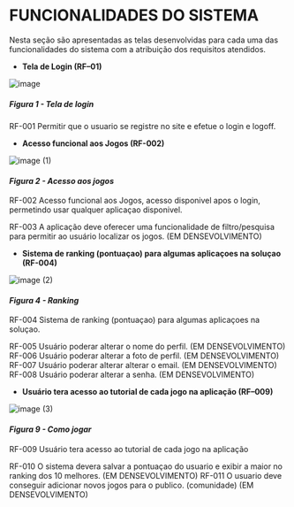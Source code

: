 # FUNCIONALIDADES DO SISTEMA

Nesta seção são apresentadas as telas desenvolvidas para cada uma das funcionalidades do sistema com a atribuição dos requisitos atendidos.

- **Tela de Login (RF–01)**

![image](https://github.com/ICEI-PUC-Minas-PMV-ADS/pmv-ads-2024-1-e2-proj-int-t7-grupo2wa/assets/145401221/19dba145-1b6e-4794-8f36-fc104b4ad3db)
##### *Figura 1 - Tela de login*

RF-001	Permitir que o usuario se registre no site e efetue o login e logoff.  




- **Acesso funcional aos Jogos (RF-002)**

![image (1)](https://github.com/ICEI-PUC-Minas-PMV-ADS/pmv-ads-2024-1-e2-proj-int-t7-grupo2wa/assets/145401221/d83116ef-4beb-4ddc-a4e3-d17b65eed173)
#### *Figura 2 - Acesso aos jogos*

RF-002	Acesso funcional aos Jogos, acesso disponivel apos o login, permetindo usar qualquer aplicaçao disponivel.




RF-003	A aplicação deve oferecer uma funcionalidade de filtro/pesquisa para permitir ao usuário localizar os jogos. (EM DENSEVOLVIMENTO)




- **Sistema de ranking (pontuaçao) para algumas aplicaçoes na soluçao (RF-004)**

![image (2)](https://github.com/ICEI-PUC-Minas-PMV-ADS/pmv-ads-2024-1-e2-proj-int-t7-grupo2wa/assets/145401221/e5c1037c-bb6b-4e81-ab71-a21a8fc2535f)
#### *Figura 4 - Ranking*

RF-004	Sistema de ranking (pontuaçao) para algumas aplicaçoes na soluçao.




RF-005	Usuário poderar alterar o nome do perfil. (EM DENSEVOLVIMENTO)
RF-006	Usuário poderar alterar a foto de perfil. (EM DENSEVOLVIMENTO)
RF-007	Usuário poderar alterar alterar o email. (EM DENSEVOLVIMENTO)
RF-008	Usuário poderar alterar a senha. (EM DENSEVOLVIMENTO)




- **Usuário tera acesso ao tutorial de cada jogo na aplicação (RF–009)**

![image (3)](https://github.com/ICEI-PUC-Minas-PMV-ADS/pmv-ads-2024-1-e2-proj-int-t7-grupo2wa/assets/145401221/b32363e4-3b5d-4681-ace4-abc18c29b92d)
#### *Figura 9 - Como jogar*

RF-009	Usuário tera acesso ao tutorial de cada jogo na aplicação



RF-010	O sistema devera salvar a pontuaçao do usuario e exibir a maior no ranking dos 10 melhores. (EM DENSEVOLVIMENTO)
RF-011	O usuario deve conseguir adicionar novos jogos para o publico. (comunidade) (EM DENSEVOLVIMENTO)




